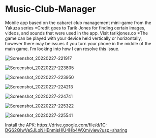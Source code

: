 # Music-Club-Manager
Mobile app based on the cabaret club management mini-game from the Yakuza series
*Credit goes to Tarik Jones for finding certain images, videos, and sounds that were used in the app. Visit tarikjones.co
*The game can be played with your device held vertically or horizontally, however there may be issues if you turn your phone in the middle of the main game. I'm looking into how I can resolve this issue.

![Screenshot_20220227-221917](https://user-images.githubusercontent.com/36110651/156053009-99508057-cbdb-4c78-8858-006b0a875d7f.jpg)

![Screenshot_20220227-223805](https://user-images.githubusercontent.com/36110651/156053097-f45168b8-e858-4fe2-918f-109b1e2457bd.jpg)

![Screenshot_20220227-223950](https://user-images.githubusercontent.com/36110651/156053122-2c1442d2-bbd8-48ce-8593-da6db3250094.jpg)

![Screenshot_20220227-224213](https://user-images.githubusercontent.com/36110651/156053159-f960fdc2-b52d-40c4-b9eb-9b21cb822e0d.jpg)

![Screenshot_20220227-224741](https://user-images.githubusercontent.com/36110651/156053191-0702f995-5be9-4841-a88b-56eeb0661a37.jpg)

![Screenshot_20220227-225322](https://user-images.githubusercontent.com/36110651/156053207-5b1a183b-d920-44d4-a9ae-cd86d23d9865.jpg)

![Screenshot_20220227-225541](https://user-images.githubusercontent.com/36110651/156053229-a0e95a14-4431-4c15-88d6-3d0e383192ab.jpg)

Install the APK: https://drive.google.com/file/d/1C-DG62QIwVeSJLoNHEnmisHlU4Hb4WXm/view?usp=sharing
